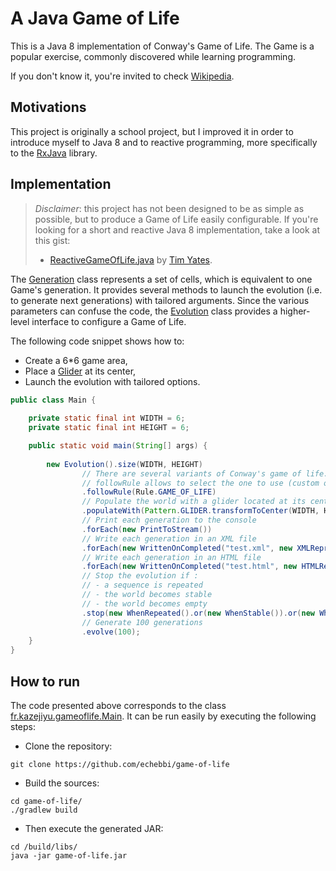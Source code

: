 # A Java Game of Life

This is a Java 8 implementation of Conway's Game of Life. The Game is a popular exercise, commonly discovered while learning programming.

If you don't know it, you're invited to check [Wikipedia](https://en.wikipedia.org/wiki/Conway's_Game_of_Life).

## Motivations

This project is originally a school project, but I improved it in order to introduce myself to Java 8 and to reactive programming, 
more specifically to the [RxJava](https://github.com/ReactiveX/RxJava) library.

## Implementation

> _*Disclaimer*_: this project has not been designed to be as simple as possible, but to produce a Game of Life easily configurable.
> If you're looking for a short and reactive Java 8 implementation, take a look at this gist: 
> - [ReactiveGameOfLife.java](https://gist.github.com/timyates/112627bf46040a8099ac) by [Tim Yates](https://gist.github.com/timyates).

The [Generation](https://github.com/KazeJiyu/game-of-life/blob/master/src/main/java/fr/kazejiyu/gameoflife/game/Generation.java)
class represents a set of cells, which is equivalent to one Game's generation. It provides several methods
to launch the evolution (i.e. to generate next generations) with tailored arguments. Since the various parameters
can confuse the code, the [Evolution](https://github.com/KazeJiyu/game-of-life/blob/master/src/main/java/fr/kazejiyu/gameoflife/game/Evolution.java)
class provides a higher-level interface to configure a Game of Life.

The following code snippet shows how to:

- Create a 6*6 game area,
- Place a [Glider](https://en.wikipedia.org/wiki/Glider_(Conway's_Life)) at its center,
- Launch the evolution with tailored options.

```java
public class Main {
    
    private static final int WIDTH = 6;
    private static final int HEIGHT = 6;

    public static void main(String[] args) {
        
        new Evolution().size(WIDTH, HEIGHT)
                // There are several variants of Conway's game of life.
                // followRule allows to select the one to use (custom ones can be defined too)
                .followRule(Rule.GAME_OF_LIFE)
                // Populate the world with a glider located at its center
                .populateWith(Pattern.GLIDER.transformToCenter(WIDTH, HEIGHT))
                // Print each generation to the console
                .forEach(new PrintToStream())
                // Write each generation in an XML file
                .forEach(new WrittenOnCompleted("test.xml", new XMLRepresentation()))
                // Write each generation in an HTML file
                .forEach(new WrittenOnCompleted("test.html", new HTMLRepresentation()))
                // Stop the evolution if :
                // - a sequence is repeated
                // - the world becomes stable
                // - the world becomes empty
                .stop(new WhenRepeated().or(new WhenStable()).or(new WhenEmpty()))
                // Generate 100 generations
                .evolve(100);
    }
}
```

## How to run

The code presented above corresponds to the class [fr.kazejiyu.gameoflife.Main](https://github.com/KazeJiyu/game-of-life/blob/master/src/main/java/fr/kazejiyu/gameoflife/Main.java).
It can be run easily by executing the following steps:

- Clone the repository:
```
git clone https://github.com/echebbi/game-of-life
```
- Build the sources:
```
cd game-of-life/
./gradlew build
```
- Then execute the generated JAR:
```
cd /build/libs/
java -jar game-of-life.jar
```

